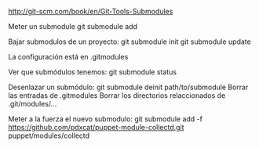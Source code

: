http://git-scm.com/book/en/Git-Tools-Submodules

Meter un submodule
git submodule add <url> <path>

Bajar submodulos de un proyecto:
git submodule init
git submodule update

La configuración está en .gitmodules

Ver que submódulos tenemos:
git submodule status

Desenlazar un submódulo:
git submodule deinit path/to/submodule
Borrar las entradas de .gitmodules
Borrar los directorios relaccionados de .git/modules/...

Meter a la fuerza el nuevo submodulo: git submodule add -f https://github.com/pdxcat/puppet-module-collectd.git puppet/modules/collectd
